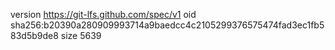 version https://git-lfs.github.com/spec/v1
oid sha256:b20390a280909993714a9baedcc4c2105299376575474fad3ec1fb583d5b9de8
size 5639
